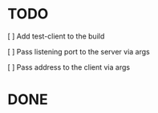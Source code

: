 # TODO

[ ] Add test-client to the build

[ ] Pass listening port to the server via args

[ ] Pass address to the client via args

# DONE
